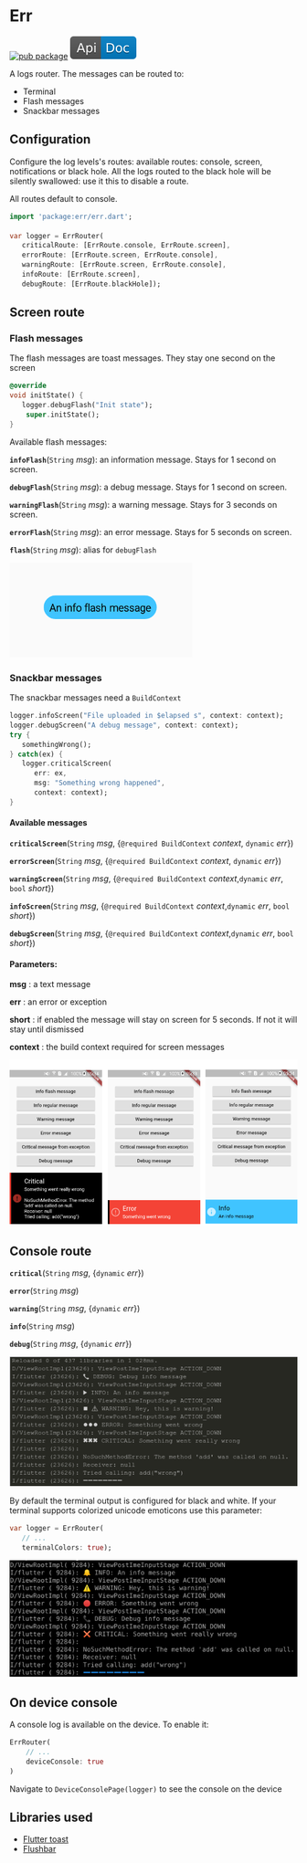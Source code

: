 # Err

[![pub package](https://img.shields.io/pub/v/err.svg)](https://pub.dartlang.org/packages/err) [![api doc](img/api-doc.svg)](https://pub.dartlang.org/documentation/err/latest/err/err-library.html)

A logs router. The messages can be routed to:

- Terminal
- Flash messages
- Snackbar messages

## Configuration

Configure the log levels's routes: available routes: console, screen, notifications or black hole. All the logs routed to the black hole will be silently swallowed: use it this to disable a route. 

All routes default to console.

   ```dart
   import 'package:err/err.dart';

   var logger = ErrRouter(
      criticalRoute: [ErrRoute.console, ErrRoute.screen],
      errorRoute: [ErrRoute.screen, ErrRoute.console],
      warningRoute: [ErrRoute.screen, ErrRoute.console],
      infoRoute: [ErrRoute.screen],
      debugRoute: [ErrRoute.blackHole]);
   ```

## Screen route

### Flash messages

The flash messages are toast messages. They stay one second on the screen

   ```dart
   @override
   void initState() {
      logger.debugFlash("Init state");
       super.initState();
   }
   ```

Available flash messages:

**`infoFlash`**(`String` *msg*): an information message. Stays for 1 second on screen.

**`debugFlash`**(`String` *msg*): a debug message. Stays for 1 second on screen.

**`warningFlash`**(`String` *msg*): a warning message. Stays for 3 seconds on screen.

**`errorFlash`**(`String` *msg*): an error message. Stays for 5 seconds on screen.

**`flash`**(`String` *msg*): alias for `debugFlash`

![Screenshot](img/info_flash.png)

### Snackbar messages

The snackbar messages need a `BuildContext`

   ```dart
   logger.infoScreen("File uploaded in $elapsed s", context: context);
   logger.debugScreen("A debug message", context: context);
   try {
      somethingWrong();
   } catch(ex) {
      logger.criticalScreen(
         err: ex,
         msg: "Something wrong happened",
         context: context);  
   }
   ```

#### Available messages

**`criticalScreen`**(`String` *msg*, {`@required BuildContext` *context*, `dynamic` *err*})

**`errorScreen`**(`String` *msg*, {`@required BuildContext` *context*, `dynamic` *err*})

**`warningScreen`**(`String` *msg*, {`@required BuildContext` *context*,`dynamic` *err*, `bool` *short*})

**`infoScreen`**(`String` *msg*, {`@required BuildContext` *context*,`dynamic` *err*, `bool` *short*})

**`debugScreen`**(`String` *msg*, {`@required BuildContext` *context*,`dynamic` *err*, `bool` *short*})

#### Parameters:

**msg** : a text message

**err** : an error or exception

**short** : if enabled the message will stay on screen for 5 seconds. If not it will stay until dismissed

**context** : the build context required for screen messages

![Screenshot](img/messages.png)

## Console route

**`critical`**(`String` *msg*, {`dynamic` *err*})

**`error`**(`String` *msg*)

**`warning`**(`String` *msg*, {`dynamic` *err*})

**`info`**(`String` *msg*)

**`debug`**(`String` *msg*, {`dynamic` *err*})

![Screenshot](img/terminal.png)

By default the terminal output is configured for black and white. If your terminal supports colorized unicode emoticons use this parameter:

   ```dart
   var logger = ErrRouter(
      // ...
      terminalColors: true);
   ```

![Screenshot](img/terminal_colors.png)

## On device console

A console log is available on the device. To enable it:

```dart
ErrRouter(
    // ...
    deviceConsole: true
)
```

Navigate to `DeviceConsolePage(logger)` to see the console on the device

## Libraries used

- [Flutter toast](https://pub.dartlang.org/packages/fluttertoast)
- [Flushbar](https://pub.dartlang.org/packages/flushbar)
